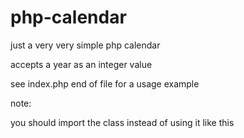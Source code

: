 # php-calendar

just a very very simple php calendar

accepts a year as an integer value

see index.php end of file for a usage example

note:

you should import the class instead of using it like this
